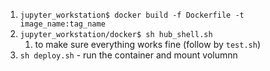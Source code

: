 1. `jupyter_workstation$ docker build -f Dockerfile -t image_name:tag_name`
2. `jupyter_workstation/docker$ sh hub_shell.sh`
   1. to make sure everything works fine (follow by `test.sh`) 
3. `sh deploy.sh` - run the container and mount volumnn